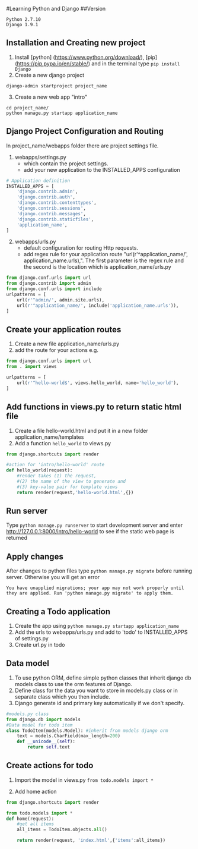 #Learning Python and Django
##Version
```
Python 2.7.10 
Django 1.9.1
```
## Installation and Creating new project
1. Install [python] (https://www.python.org/download/), [pip] (https://pip.pypa.io/en/stable/) and in the terminal type `pip install Django`
2. Create a new django project 
```shell
django-admin startproject project_name
```
3. Create a new web app "intro"
```shell
cd project_name/
python manage.py startapp application_name
```
## Django Project Configuration and Routing

In project_name/webapps folder there are project settings file.

1. webapps/settings.py 
	* which contain the project settings.
	* add your new application to the INSTALLED_APPS configuration
```python
# Application definition
INSTALLED_APPS = [
    'django.contrib.admin',
    'django.contrib.auth',
    'django.contrib.contenttypes',
    'django.contrib.sessions',
    'django.contrib.messages',
    'django.contrib.staticfiles',
    'application_name',
]
```
2. webapps/urls.py 
	* default configuration for routing Http requests.
	* add regex rule for your application route "url(r'^application_name/', application_name.urls),". The first parameter is the regex rule and the second is the location which is application_name/urls.py
```python
from django.conf.urls import url
from django.contrib import admin
from django.conf.urls import include
urlpatterns = [
    url(r'^admin/', admin.site.urls),
    url(r'^application_name/', include('application_name.urls')),
]

```

## Create your application routes 
1. Create a new file application_name/urls.py
2. add the route for your actions e.g.

```python
from django.conf.urls import url
from . import views

urlpatterns = [
    url(r'^hello-world$', views.hello_world, name='hello_world'),
]
```
## Add functions in views.py to return static html file
1. Create a file hello-world.html and put it in a new folder application_name/templates
2. Add a function `hello_world` to views.py
```python
from django.shortcuts import render

#action for 'intro/hello-world' route
def hello_world(request):
	#render takes (1) the request, 
	#(2) the name of the view to generate and 
	#(3) key-value pair for template views
	return render(request,'hello-world.html',{})
```
## Run server
Type `python manage.py runserver` to start development server and enter http://127.0.0.1:8000/intro/hello-world to see if the static web page is returned

## Apply changes
After changes to python files type `python manage.py migrate` before running server. Otherwise you will get an error
```
You have unapplied migrations; your app may not work properly until they are applied. Run 'python manage.py migrate' to apply them.
```
## Creating a Todo application
1. Create the app using ```python manage.py startapp application_name```
2. Add the urls to webapps/urls.py and add to 'todo' to INSTALLED_APPS of settings.py
3. Create url.py in todo

## Data model
1. To use python ORM, define simple python classes that inherit django db models class to use the orm features of Django.
2. Define class for the data you want to store in models.py class or in separate class which you then include.
3. Django generate id and primary key automatically if we don't specify.

```python
#models.py class
from django.db import models
#Data model for todo item
class TodoItem(models.Model): #inherit from models django orm
    text = models.CharField(max_length=200)
    def __unicode__(self):
        return self.text
```       
## Create actions for todo

1. Import the model in views.py ```from todo.models import *```

2. Add home action
```python
from django.shortcuts import render

from todo.models import *
def home(request):
    #get all items
    all_items = TodoItem.objects.all()

    return render(request, 'index.html',{'items':all_items})
```


